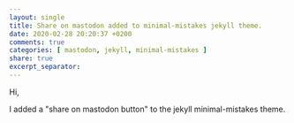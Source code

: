 ```yaml
---
layout: single
title: Share on mastodon added to minimal-mistakes jekyll theme. 
date: 2020-02-28 20:20:37 +0200
comments: true
categories: [ mastodon, jekyll, minimal-mistakes ] 
share: true
excerpt_separator: 
---
```


Hi,

I added a "share on mastodon button" to the jekyll minimal-mistakes theme.
